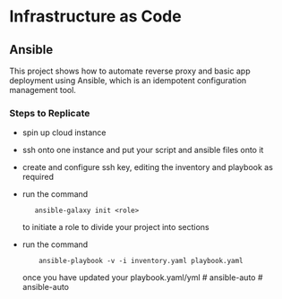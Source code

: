 # Infrastructure as Code

## Ansible

This project shows how to automate reverse proxy and basic app deployment using Ansible, which is an idempotent configuration management tool.

### Steps to Replicate

- spin up cloud instance

- ssh onto one instance and put your script and ansible files onto it

- create and configure ssh key, editing the inventory and playbook as required

- run the command 

   ```
      ansible-galaxy init <role>
   ```
   to initiate a role to divide your project into sections

- run the command

    ```
        ansible-playbook -v -i inventory.yaml playbook.yaml
    
    ``` 
    once you have updated your playbook.yaml/yml
#   a n s i b l e - a u t o  
 #   a n s i b l e - a u t o  
 